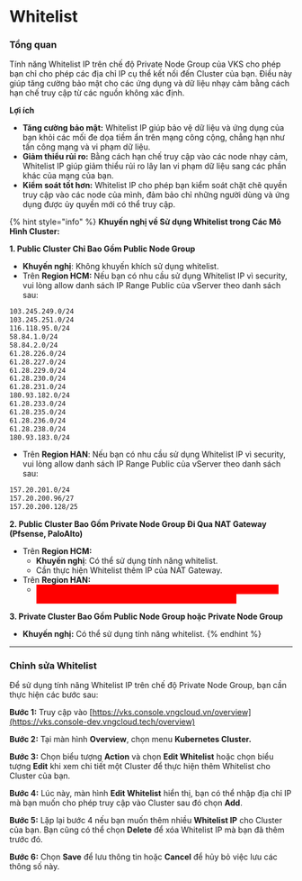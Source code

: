 # Whitelist

### **Tổng quan**

Tính năng Whitelist IP trên chế độ Private Node Group của VKS cho phép bạn chỉ cho phép các địa chỉ IP cụ thể kết nối đến Cluster của bạn. Điều này giúp tăng cường bảo mật cho các ứng dụng và dữ liệu nhạy cảm bằng cách hạn chế truy cập từ các nguồn không xác định.

**Lợi ích**

* **Tăng cường bảo mật:** Whitelist IP giúp bảo vệ dữ liệu và ứng dụng của bạn khỏi các mối đe dọa tiềm ẩn trên mạng công cộng, chẳng hạn như tấn công mạng và vi phạm dữ liệu.
* **Giảm thiểu rủi ro:** Bằng cách hạn chế truy cập vào các node nhạy cảm, Whitelist IP giúp giảm thiểu rủi ro lây lan vi phạm dữ liệu sang các phần khác của mạng của bạn.
* **Kiểm soát tốt hơn:** Whitelist IP cho phép bạn kiểm soát chặt chẽ quyền truy cập vào các node của mình, đảm bảo chỉ những người dùng và ứng dụng được ủy quyền mới có thể truy cập.

{% hint style="info" %}
**Khuyến nghị về Sử dụng Whitelist trong Các Mô Hình Cluster:**

**1. Public Cluster Chỉ Bao Gồm Public Node Group**

* **Khuyến nghị**: Không khuyến khích sử dụng whitelist.
* Trên **Region HCM:** Nếu bạn có nhu cầu sử dụng Whitelist IP vì security, vui lòng allow danh sách IP Range Public của vServer theo danh sách sau:

```bash
103.245.249.0/24
103.245.251.0/24
116.118.95.0/24
58.84.1.0/24
58.84.2.0/24
61.28.226.0/24
61.28.227.0/24
61.28.229.0/24
61.28.230.0/24
61.28.231.0/24
180.93.182.0/24
61.28.233.0/24
61.28.235.0/24
61.28.236.0/24
61.28.238.0/24
180.93.183.0/24
```



* Trên **Region HAN**: Nếu bạn có nhu cầu sử dụng Whitelist IP vì security, vui lòng allow danh sách IP Range Public của vServer theo danh sách sau:

```bash
157.20.201.0/24
157.20.200.96/27
157.20.200.128/25
```

**2. Public Cluster Bao Gồm Private Node Group Đi Qua NAT Gateway (Pfsense, PaloAlto)**

* Trên **Region HCM:**&#x20;
  * **Khuyến nghị**: Có thể sử dụng tính năng whitelist.
  * Cần thực hiện Whitelist thêm IP của NAT Gateway.
* Trên **Region HAN:**&#x20;
  * <mark style="color:red;background-color:red;">**Do NAT Gateway chưa được triển khai trên Region HAN nên bạn không thể tạo Public Cluster với Private Node group.**</mark>

**3. Private Cluster Bao Gồm Public Node Group hoặc Private Node Group**&#x20;

* **Khuyến nghị:** Có thể sử dụng tính năng whitelist.
{% endhint %}

***

### Chỉnh sửa Whitelist

Để sử dụng tính năng Whitelist IP trên chế độ Private Node Group, bạn cần thực hiện các bước sau:

**Bước 1:** Truy cập vào [https://vks.console.vngcloud.vn/overview](https://vks.console-dev.vngcloud.tech/overview)

**Bước 2:** Tại màn hình **Overview**, chọn menu **Kubernetes Cluster.**

**Bước 3:** Chọn biểu tượng **Action** và chọn **Edit Whitelist** hoặc chọn biểu tượng **Edit** khi xem chi tiết một Cluster để thực hiện thêm Whitelist cho Cluster của bạn.

**Bước 4:** Lúc này, màn hình **Edit Whitelist** hiển thị, bạn có thể nhập địa chỉ IP mà bạn muốn cho phép truy cập vào Cluster sau đó chọn **Add**.

**Bước 5:** Lặp lại bước 4 nếu bạn muốn thêm nhiều **Whitelist IP** cho Cluster của bạn. Bạn cũng có thể chọn **Delete** để xóa Whitelist IP mà bạn đã thêm trước đó.

**Bước 6:** Chọn **Save** để lưu thông tin hoặc **Cancel** để hủy bỏ việc lưu các thông số này.

